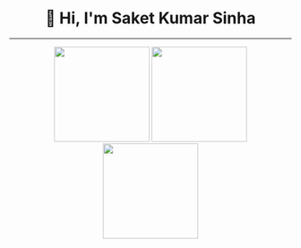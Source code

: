 <h1 align="center">👋 Hi, I'm Saket Kumar Sinha</h1>

---

<p align="center">
  <img src="https://github-readme-stats.vercel.app/api?username=sinha-19&show_icons=true&theme=tokyonight" height="170"/>
  <img src="https://github-readme-streak-stats.herokuapp.com/?user=sinha-19&theme=tokyonight" height="170"/>
  <!-- To improve language accuracy, exclude irrelevant repos here -->
  <img src="https://github-readme-stats.vercel.app/api/top-langs/?username=sinha-19&layout=compact&theme=tokyonight&exclude_repo=old-repo1,old-repo2" height="170"/>
</p>
